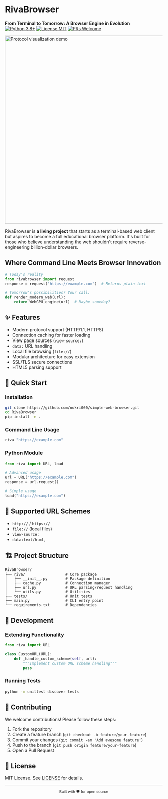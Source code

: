 # RivaBrowser  
**From Terminal to Tomorrow: A Browser Engine in Evolution**  
[![Python 3.8+](https://img.shields.io/badge/python-3.8+-blue)](https://python.org) 
[![License MIT](https://img.shields.io/badge/license-MIT-green)](LICENSE)
[![PRs Welcome](https://img.shields.io/badge/PRs-welcome-brightgreen)](CONTRIBUTING.md)

<img src="assets/protocol-flow.gif" width="600" alt="Protocol visualization demo">

RivaBrowser is **a living project** that starts as a terminal-based web client but aspires to become a full educational browser platform. It's built for those who believe understanding the web shouldn't require reverse-engineering billion-dollar browsers.

## Where Command Line Meets Browser Innovation

```python
# Today's reality
from rivabrowser import request
response = request("https://example.com")  # Returns plain text

# Tomorrow's possibilities? Your call:
def render_modern_web(url):
    return WebGPU_engine(url)  # Maybe someday?
```

## ✨ Features

- Modern protocol support (HTTP/1.1, HTTPS)
- Connection caching for faster loading
- View page sources (`view-source:`)
- `data:` URL handling
- Local file browsing (`file://`)
- Modular architecture for easy extension
- SSL/TLS secure connections
- HTML5 parsing support

## 🚀 Quick Start

### Installation
```bash
git clone https://github.com/nukri060/simple-web-browser.git
cd RivaBrowser
pip install -e .
```

### Command Line Usage
```bash
riva "https://example.com"
```

### Python Module
```python
from riva import URL, load

# Advanced usage
url = URL("https://example.com")
response = url.request()

# Simple usage
load("https://example.com")
```

## 🌟 Supported URL Schemes
- `http://` / `https://`
- `file://` (local files)
- `view-source:`
- `data:text/html,`

## 🏗 Project Structure

```
RivaBrowser/
├── riva/                  # Core package
│   ├── __init__.py        # Package definition
│   ├── cache.py           # Connection manager
│   ├── url.py             # URL parsing/request handling
│   └── utils.py           # Utilities
├── tests/                 # Unit tests
├── main.py                # CLI entry point
└── requirements.txt       # Dependencies
```

## 🔧 Development

### Extending Functionality
```python
from riva import URL

class CustomURL(URL):
    def _handle_custom_scheme(self, url):
        """Implement custom URL scheme handling"""
        pass
```

### Running Tests
```bash
python -m unittest discover tests
```

## 🤝 Contributing

We welcome contributions! Please follow these steps:

1. Fork the repository
2. Create a feature branch (`git checkout -b feature/your-feature`)
3. Commit your changes (`git commit -am 'Add awesome feature'`)
4. Push to the branch (`git push origin feature/your-feature`)
5. Open a Pull Request

## 📜 License

MIT License. See [LICENSE](LICENSE) for details.

---

<div align="center">
  <sub>Built with ❤️ for open source</sub>
</div>
